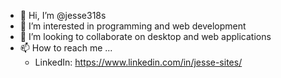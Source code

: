 - 👋 Hi, I’m @jesse318s
- 👀 I’m interested in programming and web development
- 💞️ I’m looking to collaborate on desktop and web applications
- 📫 How to reach me ... 
  - LinkedIn: https://www.linkedin.com/in/jesse-sites/
